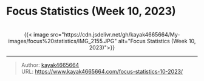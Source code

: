 # Focus Statistics (Week 10, 2023)


<!--more-->
<br/>
<div align="center">
{{< image src="https://cdn.jsdelivr.net/gh/kayak4665664/My-images/focus%20statistics/IMG_2155.JPG" alt="Focus Statistics (Week 10, 2023)">}}
</div>


---

> Author: [kayak4665664](https://github.com/kayak4665664)  
> URL: https://www.kayak4665664.com/focus-statistics-10-2023/  

